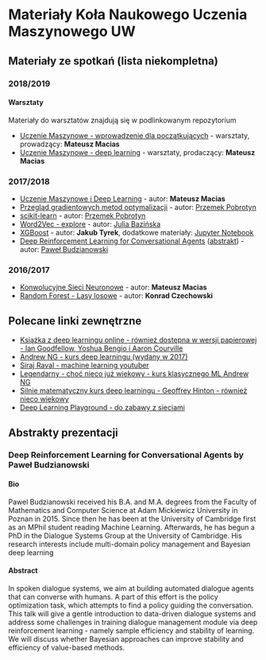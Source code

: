 # Materiały Koła Naukowego Uczenia Maszynowego UW

## Materiały ze spotkań (lista niekompletna)

### 2018/2019

#### Warsztaty
Materiały do warsztatów znajdują się w podlinkowanym repozytorium
* [Uczenie Maszynowe - wprowadzenie dla początkujących](https://github.com/KNUMUW/MLTutorial) - warsztaty, prowadzący: __Mateusz Macias__
* [Uczenie Maszynowe - deep learning](https://github.com/KNUMUW/MLTutorial) - warsztaty, prodaczący: __Mateusz Macias__

### 2017/2018

* [Uczenie Maszynowe i Deep Learning](materials/2017_2018/UczenieMaszynoweDeepLearning_MMacias.odp) - autor: __Mateusz Macias__
* [Przegląd gradientowych metod optymalizacji](https://github.com/PrzemekPobrotyn/optimizers-comparison-talk) - autor: [Przemek Pobrotyn](https://github.com/PrzemekPobrotyn)
* [scikit-learn](https://github.com/PrzemekPobrotyn/sklearn_pipelines_talk/blob/master/sklearn%20presentation.ipynb) - autor: [Przemek Pobrotyn](https://github.com/PrzemekPobrotyn)
* [Word2Vec - explore](https://github.com/lamyiowce/word2vec-explore) - autor: [Julia Bazińska](https://github.com/lamyiowce)
* [XGBoost](materials/2017_2018/XGBoost_JTyrek.pdf) - autor: __Jakub Tyrek__, dodatkowe materiały: [Jupyter Notebook](materials/2017_2018/resources/XGBoost_JTyrek.ipynb)
* [Deep Reinforcement Learning for Conversational Agents](https://github.com/budzianowski/budzianowski.github.io/blob/master/data/drl_warsaw.pdf) ([abstrakt](#deep-reinforcement-learning-for-conversational-agents-by-pawe%C5%82-budzianowski)) - autor: [Paweł Budzianowski](https://github.com/budzianowski)

### 2016/2017

* [Konwolucyjne Sieci Neuronowe](materials/2016_2017/KonwolucyjneSieciNeuronowe_MMacias.odp) - autor: __Mateusz Macias__
* [Random Forest - Lasy losowe](materials/2016_2017/RandomForest_KCzechowski.pdf) - autor: __Konrad Czechowski__

## Polecane linki zewnętrzne

* [Książka z deep learningu online - również dostępna w wersji papierowej - Ian Goodfellow, Yoshua Bengio i Aaron Courville](http://www.deeplearningbook.org/)
* [Andrew NG - kurs deep learningu (wydany w 2017)](https://www.youtube.com/channel/UCcIXc5mJsHVYTZR1maL5l9w/playlists)
* [Siraj Raval - machine learning youtuber](https://www.youtube.com/channel/UCWN3xxRkmTPmbKwht9FuE5A)
* [Legendarny - choć nieco już wiekowy - kurs klasycznego ML Andrew NG](https://www.coursera.org/learn/machine-learning)
* [Silnie matematyczny kurs deep learningu - Geoffrey Hinton - również nieco wiekowy](https://www.youtube.com/watch?v=cbeTc-Urqak&list=PLoRl3Ht4JOcdU872GhiYWf6jwrk_SNhz9)
* [Deep Learning Playground - do zabawy z sieciami](https://playground.tensorflow.org/)

## Abstrakty prezentacji

### Deep Reinforcement Learning for Conversational Agents by Paweł Budzianowski

#### Bio

Pawel Budzianowski received his B.A. and M.A. degrees from the Faculty of Mathematics and Computer Science at Adam Mickiewicz University in Poznan in 2015. Since then he has been at the University of Cambridge first as an MPhil student reading Machine Learning. Afterwards, he has begun a PhD in the Dialogue Systems Group at the University of Cambridge. His research interests include multi-domain policy management and Bayesian deep learning

#### Abstract

In spoken dialogue systems, we aim at building automated dialogue agents that can converse with humans. A part of this effort is the policy optimization task, which attempts to find a policy guiding the conversation. This talk will give a gentle introduction to data-driven dialogue systems and address some challenges in training dialogue management module via deep reinforcement learning - namely sample efficiency and stability of learning. We will discuss whether Bayesian approaches can improve stability and efficiency of value-based methods.